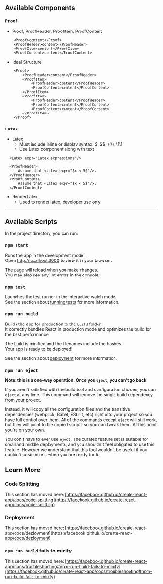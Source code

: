 ## Available Components
### `Proof`
 - Proof, ProofHeader, ProofItem, ProofContent

```
    <Proof>content</Proof>
    <ProofHeader>content</ProofHeader>
    <ProofItem>content</ProofItem>
    <ProofContent>content</ProofContent>
```
 - Ideal Structure
```
    <Proof>
        <ProofHeader>content</ProofHeader>
        <ProofItem>
            <ProofHeader>content</ProofHeader>
            <ProofContent>content</ProofContent>
        </ProofItem>
        <ProofItem>
            <ProofHeader>content</ProofHeader>
            <ProofContent>content</ProofContent>
            <ProofContent>content</ProofContent>
        </ProofItem>
    </Proof>
```
### `Latex`
 - Latex
   - Must include inline or display syntax: $, $$, \\(\\), \\[\\]
   - Use Latex component along with text
  ```
    <Latex expr="Latex expressions"/>
  ```
  ```
    <ProofHeader>
        Assume that <Latex expr="$x < 5$"/>.
    </ProofHeader>
    <ProofContent>
        Assume that <Latex expr="$x < 5$"/>.
    </ProofContent>
  ```

 - RenderLatex
   - Used to render latex, developer use only

---
## Available Scripts

In the project directory, you can run:

### `npm start`

Runs the app in the development mode.\
Open [http://localhost:3000](http://localhost:3000) to view it in your browser.

The page will reload when you make changes.\
You may also see any lint errors in the console.

### `npm test`

Launches the test runner in the interactive watch mode.\
See the section about [running tests](https://facebook.github.io/create-react-app/docs/running-tests) for more information.

### `npm run build`

Builds the app for production to the `build` folder.\
It correctly bundles React in production mode and optimizes the build for the best performance.

The build is minified and the filenames include the hashes.\
Your app is ready to be deployed!

See the section about [deployment](https://facebook.github.io/create-react-app/docs/deployment) for more information.

### `npm run eject`

**Note: this is a one-way operation. Once you `eject`, you can't go back!**

If you aren't satisfied with the build tool and configuration choices, you can `eject` at any time. This command will remove the single build dependency from your project.

Instead, it will copy all the configuration files and the transitive dependencies (webpack, Babel, ESLint, etc) right into your project so you have full control over them. All of the commands except `eject` will still work, but they will point to the copied scripts so you can tweak them. At this point you're on your own.

You don't have to ever use `eject`. The curated feature set is suitable for small and middle deployments, and you shouldn't feel obligated to use this feature. However we understand that this tool wouldn't be useful if you couldn't customize it when you are ready for it.

## Learn More

### Code Splitting

This section has moved here: [https://facebook.github.io/create-react-app/docs/code-splitting](https://facebook.github.io/create-react-app/docs/code-splitting)

### Deployment

This section has moved here: [https://facebook.github.io/create-react-app/docs/deployment](https://facebook.github.io/create-react-app/docs/deployment)

### `npm run build` fails to minify

This section has moved here: [https://facebook.github.io/create-react-app/docs/troubleshooting#npm-run-build-fails-to-minify](https://facebook.github.io/create-react-app/docs/troubleshooting#npm-run-build-fails-to-minify)

